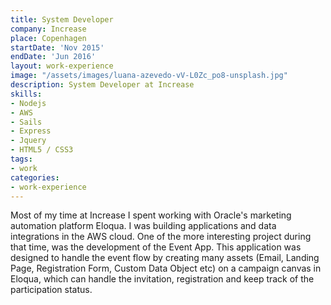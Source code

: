 ```yaml
---
title: System Developer
company: Increase
place: Copenhagen
startDate: 'Nov 2015'
endDate: 'Jun 2016'
layout: work-experience
image: "/assets/images/luana-azevedo-vV-L0Zc_po8-unsplash.jpg"
description: System Developer at Increase
skills:
- Nodejs
- AWS
- Sails
- Express
- Jquery
- HTML5 / CSS3
tags:
- work
categories:
- work-experience
---
```


Most of my time at Increase I spent working with Oracle's marketing automation platform Eloqua. I was building applications and data integrations in the AWS cloud. One of the more interesting project during that time, was the development of the Event App. This application was designed to handle the event flow by creating many assets (Email, Landing Page, Registration Form, Custom Data Object etc) on a campaign canvas in Eloqua, which can handle the invitation, registration and keep track of the participation status. 
